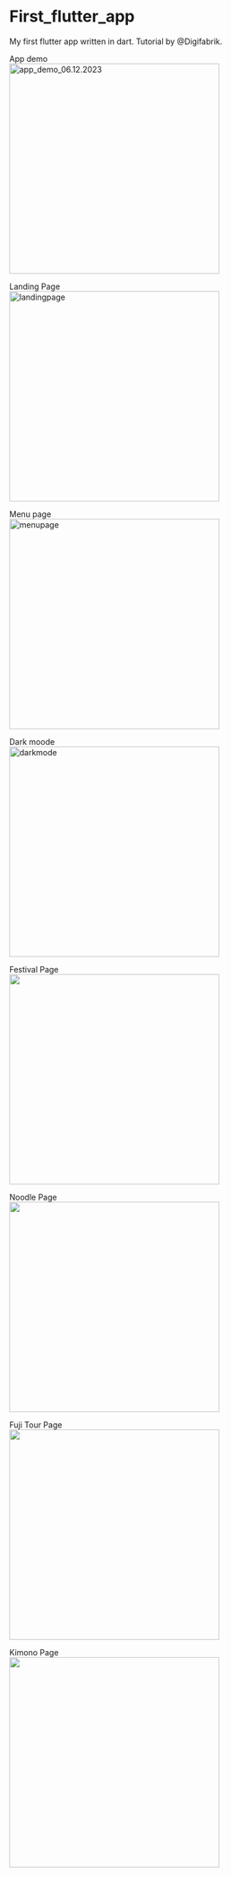 # First_flutter_app
 My first flutter app written in dart. Tutorial by @Digifabrik.<br>

App demo<br>
<image src="images/app_demo_gif/app_demo_05.12.2023.gif" height="375" alt="app_demo_06.12.2023"/> <br>

Landing Page <br>
<image src="images/mainPage_shot.png" height="375" alt="landingpage"/> <br>

Menu page <br>
<image src="https://github.com/luiminyan/First_flutter_app/blob/main/images/menuPage_sreenshot.png" height="375" alt="menupage"> <br>

Dark moode <br>
<image src="/images/darkmode.png" height="375" alt="darkmode"><br>

Festival Page <br>
<image src="/images/event_pages/Mitama_Festival.png" height="375"><br>

Noodle Page <br>
<image src="/images/event_pages/Noodle.png" height="375"><br>

Fuji Tour Page <br>
<image src="/images/event_pages/fuji_tour.png" height="375"><br>

Kimono Page <br>
<image src="/images/event_pages/kimono.png" height="375"><br>


